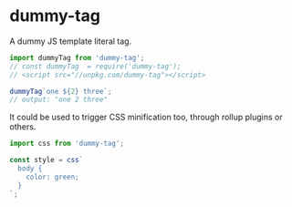 # dummy-tag

A dummy JS template literal tag.

```js
import dummyTag from 'dummy-tag';
// const dummyTag  = require('dummy-tag');
// <script src="//unpkg.com/dummy-tag"></script>

dummyTag`one ${2} three`;
// output: "one 2 three"
```

It could be used to trigger CSS minification too, through rollup plugins or others.

```js
import css from 'dummy-tag';

const style = css`
  body {
    color: green;
  }
`;
```
